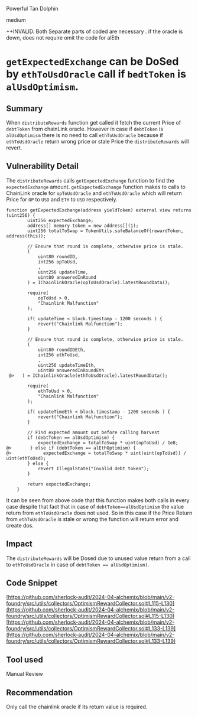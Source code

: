 Powerful Tan Dolphin

medium

++INVALID. Both Separate parts of coded are necessary . if the oracle is down, does not require omit the code for alEth

# `getExpectedExchange`  can be DoSed  by `ethToUsdOracle` call if `bedtToken` is `alUsdOptimism`.

## Summary
When `distributeRewards` function get called it fetch the current Price of `debtToken` from chainLink oracle. However in case if `debtToken` is `alUsdOptimism` there is no need to call `ethToUsdOracle` because if `ethToUsdOracle` return wrong price or stale Price the `distributeRewards` will revert.
## Vulnerability Detail
The `distributeRewards` calls `getExpectedExchange` function to find the `expectedExchange` amount. `getExpectedExchange` function makes to calls to ChainLink oracle for `opToUsdOracle` and `ethToUsdOracle` which will return Price for `OP` to `USD` and `ETH` to `USD` respectively. 

```solidity
function getExpectedExchange(address yieldToken) external view returns (uint256) {
        uint256 expectedExchange;
        address[] memory token = new address[](1);
        uint256 totalToSwap = TokenUtils.safeBalanceOf(rewardToken, address(this));

        // Ensure that round is complete, otherwise price is stale.
        (
            uint80 roundID,
            int256 opToUsd,
            ,
            uint256 updateTime,
            uint80 answeredInRound
        ) = IChainlinkOracle(opToUsdOracle).latestRoundData();
        
        require(
            opToUsd > 0, 
            "Chainlink Malfunction"
        );

        if( updateTime < block.timestamp - 1200 seconds ) {
            revert("Chainlink Malfunction");
        }

        // Ensure that round is complete, otherwise price is stale.
        (
            uint80 roundIDEth,
            int256 ethToUsd,
            ,
            uint256 updateTimeEth,
            uint80 answeredInRoundEth
 @>   ) = IChainlinkOracle(ethToUsdOracle).latestRoundData();
        
        require(
            ethToUsd > 0, 
            "Chainlink Malfunction"
        );

        if( updateTimeEth < block.timestamp - 1200 seconds ) {
            revert("Chainlink Malfunction");
        }

        // Find expected amount out before calling harvest
        if (debtToken == alUsdOptimism) {
            expectedExchange = totalToSwap * uint(opToUsd) / 1e8;
@>       } else if (debtToken == alEthOptimism) {
@>            expectedExchange = totalToSwap * uint(uint(opToUsd)) / uint(ethToUsd);
        } else {
            revert IllegalState("Invalid debt token");
        }

        return expectedExchange;
    }
```
It can be seen from above code that this function makes both calls in every case despite that fact that in case of `debtToken==alUsdOptimism` the value return from `ethToUsdOracle` does not used. So in this case if the Price Return from `ethToUsdOracle` is stale or wrong the function will return error and create dos.

## Impact
The `distributeRewards` will be Dosed due to unused value return from a call to  `ethToUsdOracle` in case of `debtToken == alUsdOptimism)`.

## Code Snippet
[https://github.com/sherlock-audit/2024-04-alchemix/blob/main/v2-foundry/src/utils/collectors/OptimismRewardCollector.sol#L115-L130](https://github.com/sherlock-audit/2024-04-alchemix/blob/main/v2-foundry/src/utils/collectors/OptimismRewardCollector.sol#L115-L130)
[https://github.com/sherlock-audit/2024-04-alchemix/blob/main/v2-foundry/src/utils/collectors/OptimismRewardCollector.sol#L133-L139](https://github.com/sherlock-audit/2024-04-alchemix/blob/main/v2-foundry/src/utils/collectors/OptimismRewardCollector.sol#L133-L139)

## Tool used

Manual Review

## Recommendation
Only call the chainlink oracle if its return value is required.
